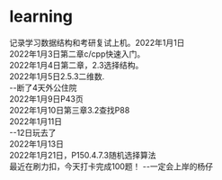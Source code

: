 # learning
记录学习数据结构和考研复试上机。2022年1月1日  
2022年1月3日第二章c/cpp快速入门。  
2022年1月4日第二章，2.3选择结构。  
2022年1月5日2.5.3二维数.    
--断了4天外公住院  
2022年1月9日P43页  
2022年1月10日第三章3.2查找P88  
2022年1月11日  
--12日玩去了  
2022年1月13日  
2022年1月21日，P150.4.7.3随机选择算法  
最近在刷力扣，今天打卡完成100题！
--一定会上岸的杨仔 
